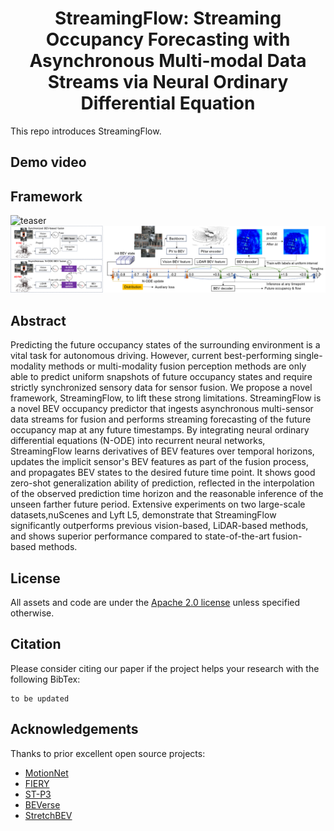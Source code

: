 <div align="center">   
  
# StreamingFlow: Streaming Occupancy Forecasting with Asynchronous Multi-modal Data Streams via Neural Ordinary Differential Equation
</div>

This repo introduces StreamingFlow.

## Demo video



## Framework
![teaser](sources/streamingflow_intro.png)
![teaser](sources/streamingflow_framework.png)

## Abstract

Predicting the future occupancy states of the surrounding environment is a vital task for autonomous driving. However, current best-performing single-modality methods or multi-modality fusion perception methods are only able to predict uniform snapshots of future occupancy states and require strictly synchronized sensory data for sensor fusion. We propose a novel framework, StreamingFlow, to lift these strong limitations. StreamingFlow is a novel BEV occupancy predictor that ingests asynchronous multi-sensor data streams for fusion and performs streaming forecasting of the future occupancy map at any future timestamps. By integrating neural ordinary differential equations (N-ODE) into recurrent neural networks, StreamingFlow learns derivatives of BEV features over temporal horizons, updates the implicit sensor's BEV features as part of the fusion process, and propagates BEV states to the desired future time point. It shows good zero-shot generalization ability of prediction, reflected in the interpolation of the observed prediction time horizon and the reasonable inference of the unseen farther future period. Extensive experiments on two large-scale datasets,nuScenes and Lyft L5,  demonstrate that StreamingFlow significantly outperforms previous vision-based, LiDAR-based methods, and shows superior performance compared to state-of-the-art fusion-based methods. 

 

## License

All assets and code are under the [Apache 2.0 license](https://github.com/synsin0/StreamingFlow/blob/master/LICENSE) unless specified otherwise.

## Citation

Please consider citing our paper if the project helps your research with the following BibTex:
```
to be updated
```
<!-- ```
@misc{shi2023fusionmotion,
      title={FusionMotion: Multi-Sensor Asynchronous Fusion for Continuous Occupancy Prediction via Neural-ODE}, 
      author={Yining Shi and Kun Jiang and Ke Wang and Jiusi Li and Yunlong Wang and Diange Yang},
      year={2023},
      eprint={2302.09585},
      archivePrefix={arXiv},
      primaryClass={cs.CV}
}
``` -->

## Acknowledgements
Thanks to prior excellent open source projects:

- [MotionNet](https://github.com/pxiangwu/MotionNet)
- [FIERY](https://github.com/wayveai/fiery)
- [ST-P3](https://github.com/OpenPerceptionX/ST-P3)
- [BEVerse](https://github.com/zhangyp15/BEVerse)
- [StretchBEV](https://github.com/kaanakan/stretchbev)